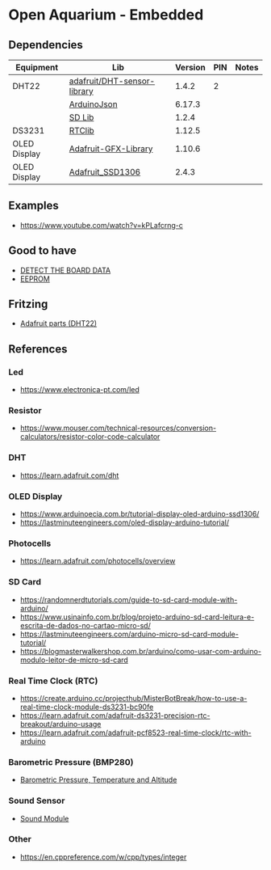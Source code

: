 # Open Aquarium - Embedded

## Dependencies

| Equipment    | Lib                                                                           | Version | PIN | Notes |
|--------------|-------------------------------------------------------------------------------|---------|-----|-------|
| DHT22        | [adafruit/DHT-sensor-library](https://github.com/adafruit/DHT-sensor-library) | 1.4.2   | 2   |       |
|              | [ArduinoJson](https://arduinojson.org)                                        | 6.17.3  |     |       |
|              | [SD Lib](https://www.arduino.cc/en/Reference/SD)                              | 1.2.4   |     |       |
| DS3231       | [RTClib](https://github.com/adafruit/RTClib)                                  | 1.12.5  |     |       |
| OLED Display | [Adafruit-GFX-Library](https://github.com/adafruit/Adafruit-GFX-Library)      | 1.10.6  |     |       |
| OLED Display | [Adafruit_SSD1306](https://github.com/adafruit/Adafruit_SSD1306)              | 2.4.3   |     |       |

## Examples

* https://www.youtube.com/watch?v=kPLafcrng-c

## Good to have

* [DETECT THE BOARD DATA](https://tonygaitatzis-blog.tumblr.com/post/134967126657/determine-arduino-board-programmatically)
* [EEPROM](https://www.arduino.cc/en/Tutorial/LibraryExamples/EEPROMWrite)

## Fritzing

- [Adafruit parts (DHT22)](https://github.com/adafruit/Fritzing-Library/blob/master/AdaFruit.fzbz)

## References

### Led

- https://www.electronica-pt.com/led

### Resistor

- https://www.mouser.com/technical-resources/conversion-calculators/resistor-color-code-calculator

### DHT

- https://learn.adafruit.com/dht

### OLED Display

- https://www.arduinoecia.com.br/tutorial-display-oled-arduino-ssd1306/
- https://lastminuteengineers.com/oled-display-arduino-tutorial/

### Photocells

- https://learn.adafruit.com/photocells/overview


### SD Card

- https://randomnerdtutorials.com/guide-to-sd-card-module-with-arduino/
- https://www.usinainfo.com.br/blog/projeto-arduino-sd-card-leitura-e-escrita-de-dados-no-cartao-micro-sd/
- https://lastminuteengineers.com/arduino-micro-sd-card-module-tutorial/
- https://blogmasterwalkershop.com.br/arduino/como-usar-com-arduino-modulo-leitor-de-micro-sd-card

### Real Time Clock (RTC)

- https://create.arduino.cc/projecthub/MisterBotBreak/how-to-use-a-real-time-clock-module-ds3231-bc90fe
- https://learn.adafruit.com/adafruit-ds3231-precision-rtc-breakout/arduino-usage
- https://learn.adafruit.com/adafruit-pcf8523-real-time-clock/rtc-with-arduino

### Barometric Pressure (BMP280)

* [Barometric Pressure, Temperature and Altitude](https://www.arduinoecia.com.br/bmp280-pressao-temperatura-altitude/)

### Sound Sensor

- [Sound Module](https://pt.aliexpress.com/item/32530266337.html?spm=a2g0o.detail.0.0.6c603fd2kr8CLq&gps-id=pcDetailBottomMoreThisSeller&scm=1007.13339.169870.0&scm_id=1007.13339.169870.0&scm-url=1007.13339.169870.0&pvid=20c5b25b-54bc-4fd5-96ca-1a44b0beb038&_t=gps-id:pcDetailBottomMoreThisSeller,scm-url:1007.13339.169870.0,pvid:20c5b25b-54bc-4fd5-96ca-1a44b0beb038,tpp_buckets:668%230%23131923%2367_668%230%23131923%2367_668%23888%233325%2313_668%23888%233325%2313_668%232846%238111%231996_668%232717%237566%23838_668%231000022185%231000066058%230_668%233468%2315615%23686_668%232846%238111%231996_668%232717%237566%23838_668%233164%239976%23243_668%233468%2315615%23686)

### Other

* https://en.cppreference.com/w/cpp/types/integer
